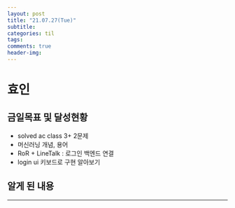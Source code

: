 ```yaml
---
layout: post
title: "21.07.27(Tue)"
subtitle:
categories: til
tags:
comments: true
header-img:
---
```


# 효인

## 금일목표 및 달성현황

- solved ac class 3+ 2문제
- 머신러닝 개념, 용어
- RoR + LineTalk : 로그인 백엔드 연결
- login ui 키보드로 구현 알아보기

## 알게 된 내용

---
